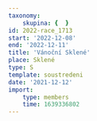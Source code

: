 ```yaml
---
taxonomy:
    skupina: {  }
id: 2022-race_1713
start: '2022-12-08'
end: '2022-12-11'
title: 'Vánoční Sklené'
place: Sklené
type: S
template: soustredeni
date: '2021-12-12'
import:
    type: members
    time: 1639336802
---
```


